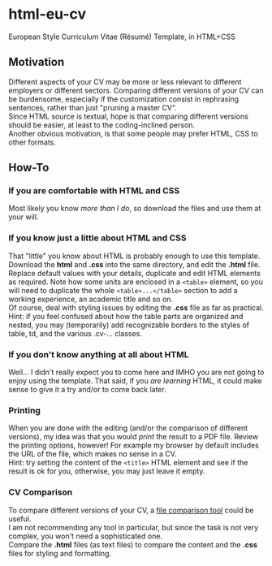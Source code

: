 # html-eu-cv
European Style Curriculum Vitae (Résumé) Template, in HTML+CSS

## Motivation
Different aspects of your CV may be more or less relevant to different employers or different sectors. Comparing different versions of your CV can be burdensome, especially if the customization consist in rephrasing sentences, rather than just "pruning a master CV".  
Since HTML source is textual, hope is that comparing different versions should be easier, at least to the coding-inclined person.  
Another obvious motivation, is that some people may prefer HTML, CSS to other formats.

## How-To
### If you are comfortable with HTML and CSS
Most likely you know *more than I do*, so download the files and use them at your will.
### If you know just a little about HTML and CSS
That "little" you know about HTML is probably enough to use this template.  
Download the **html** and **.css** into the same directory, and edit the **.html** file. Replace default values with your details, duplicate and edit HTML elements as required.
Note how some units are enclosed in a `<table>` element, so you will need to duplicate the whole `<table>...</table>` section to add a working experience, an academic title and so on.  
Of course, deal with styling issues by editing the **.css** file as far as practical.  
Hint: if you feel confused about how the table parts are organized and nested, you may (temporarily) add recognizable borders to the styles of table, td, and the various .cv-... classes. 
### If you don't know anything at all about HTML
Well... I didn't really expect you to come here and IMHO you are not going to enjoy using the template. That said, if you *are learning* HTML, it could make sense to give it a try and/or to come back later.  
### Printing
When you are done with the editing (and/or the comparison of different versions), my idea was that you would *print* the result to a PDF file. Review the printing options, however! For example my browser by default includes the URL of the file, which makes no sense in a CV.  
Hint: try setting the content of the `<title>` HTML element and see if the result is ok for you, otherwise, you may just leave it empty.
### CV Comparison
To compare different versions of your CV, a [file comparison tool](https://en.wikipedia.org/wiki/File_comparison) could be useful.  
I am not recommending any tool in particular, but since the task is not very complex, you won't need a sophisticated one.  
Compare the **.html** files (as text files) to compare the content and the **.css** files for styling and formatting.  
